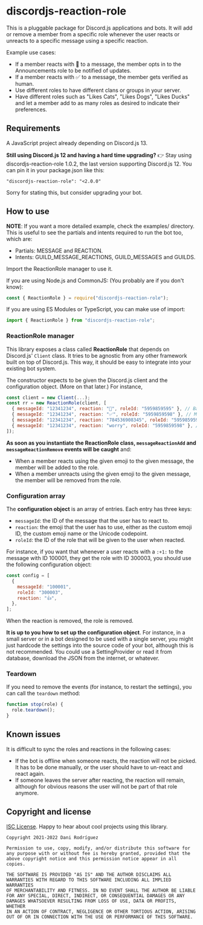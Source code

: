# discordjs-reaction-role

This is a pluggable package for Discord.js applications and bots. It will add or
remove a member from a specific role whenever the user reacts or unreacts to a
specific message using a specific reaction.

Example use cases:

- If a member reacts with 🔔 to a message, the member opts in to the
  Announcements role to be notified of updates.
- If a member reacts with ✅ to a message, the member gets verified as human.
- Use different roles to have different clans or groups in your server.
- Have different roles such as "Likes Cats", "Likes Dogs", "Likes Ducks" and let
  a member add to as many roles as desired to indicate their preferences.

## Requirements

A JavaScript project already depending on Discord.js 13.

**Still using Discord.js 12 and having a hard time upgrading?** 👉 Stay using
discordjs-reaction-role 1.0.2, the last version supporting Discord.js 12. You
can pin it in your package.json like this:

    "discordjs-reaction-role": "<2.0.0"

Sorry for stating this, but consider upgrading your bot.

## How to use

**NOTE**: If you want a more detailed example, check the examples/ directory.
This is useful to see the partials and intents required to run the bot too,
which are:

- Partials: MESSAGE and REACTION.
- Intents: GUILD_MESSAGE_REACTIONS, GUILD_MESSAGES and GUILDS.

Import the ReactionRole manager to use it.

If you are using Node.js and CommonJS: (You probably are if you don't know):

```js
const { ReactionRole } = require("discordjs-reaction-role");
```

If you are using ES Modules or TypeScript, you can make use of import:

```js
import { ReactionRole } from "discordjs-reaction-role";
```

### ReactionRole manager

This library exposes a class called **ReactionRole** that depends on Discord.js'
`Client` class. It tries to be agnostic from any other framework built on top of
Discord.js. This way, it should be easy to integrate into your existing bot
system.

The constructor expects to be given the Discord.js client and the configuration
object. (More on that later.) For instance,

```js
const client = new Client(...);
const rr = new ReactionRole(client, [
  { messageId: "12341234", reaction: "🔔", roleId: "5959859595" }, // Basic usage
  { messageId: "12341234", reaction: "✅", roleId: "5959859598" }, // Multiple reactions per message!
  { messageId: "12341234", reaction: "784536908345", roleId: "5959859598" }, // Custom emoji by ID
  { messageId: "12341234", reaction: "worry", roleId: "5959859598" }, // Custom emoji by emoji name
]);
```

**As soon as you instantiate the ReactionRole class, `messageReactionAdd` and
`messageReactionRemove` events will be caught** and:

- When a member reacts using the given emoji to the given message, the member
  will be added to the role.
- When a member unreacts using the given emoji to the given message, the member
  will be removed from the role.

### Configuration array

The **configuration object** is an array of entries. Each entry has three keys:

- `messageId`: the ID of the message that the user has to react to.
- `reaction`: the emoji that the user has to use, either as the custom emoji ID,
  the custom emoji name or the Unicode codepoint.
- `roleId`: the ID of the role that will be given to the user when reacted.

For instance, if you want that whenever a user reacts with a `:+1:` to the
message with ID 100001, they get the role with ID 300003, you should use the
following configuration object:

```js
const config = [
  {
    messageId: "100001",
    roleId: "300003",
    reaction: "👍",
  },
];
```

When the reaction is removed, the role is removed.

**It is up to you how to set up the configuration object**. For instance, in a
small server or in a bot designed to be used with a single server, you might
just hardcode the settings into the source code of your bot, although this is
not recommended. You could use a SettingProvider or read it from database,
download the JSON from the internet, or whatever.

### Teardown

If you need to remove the events (for instance, to restart the settings), you
can call the `teardown` method:

```js
function stop(role) {
  role.teardown();
}
```

## Known issues

It is difficult to sync the roles and reactions in the following cases:

- If the bot is offline when someone reacts, the reaction will not be picked. It
  has to be done manually, or the user should have to un-react and react again.
- If someone leaves the server after reacting, the reaction will remain,
  although for obvious reasons the user will not be part of that role anymore.

## Copyright and license

[ISC License](https://opensource.org/licenses/ISC). Happy to hear about cool
projects using this library.

```
Copyright 2021-2022 Dani Rodríguez

Permission to use, copy, modify, and/or distribute this software for
any purpose with or without fee is hereby granted, provided that the
above copyright notice and this permission notice appear in all copies.

THE SOFTWARE IS PROVIDED "AS IS" AND THE AUTHOR DISCLAIMS ALL
WARRANTIES WITH REGARD TO THIS SOFTWARE INCLUDING ALL IMPLIED WARRANTIES
OF MERCHANTABILITY AND FITNESS. IN NO EVENT SHALL THE AUTHOR BE LIABLE
FOR ANY SPECIAL, DIRECT, INDIRECT, OR CONSEQUENTIAL DAMAGES OR ANY
DAMAGES WHATSOEVER RESULTING FROM LOSS OF USE, DATA OR PROFITS, WHETHER
IN AN ACTION OF CONTRACT, NEGLIGENCE OR OTHER TORTIOUS ACTION, ARISING
OUT OF OR IN CONNECTION WITH THE USE OR PERFORMANCE OF THIS SOFTWARE.
```
